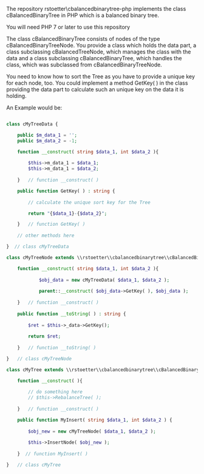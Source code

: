 The repository rstoetter\\cbalancedbinarytree-php implements the class cBalancedBinaryTree in PHP which is a balanced binary tree.

You will need PHP 7 or later to use this repository

The class cBalancedBinaryTree consists of nodes of the type cBalancedBinaryTreeNode. You provide a class which holds the data part, a
class subclassing cBalancedTreeNode, which manages the class with the data and a class subclassing cBalancedBinaryTree, which handles 
the class, which was subclassed from cBalancedBinaryTreeNode.

You need to know how to sort the Tree as you have to provide a unique key for each node, too. You could implement a method GetKey( ) in
the class providing the data part to calculate such an unique key on the data it is holding.

An Example would be:

```php

class cMyTreeData {

    public $m_data_1 = '';    
    public $m_data_2 = -1;    

    function __construct( string $data_1, int $data_2 ){
    
        $this->m_data_1 = $data_1;
        $this->m_data_1 = $data_2;
    
    }   // function __construct( )

    public function GetKey( ) : string {
    
        // calculate the unique sort key for the Tree

        return "{$data_1}-{$data_2}";

    }   // function GetKey( )
    
    // other methods here

}  // class cMyTreeData

class cMyTreeNode extends \\rstoetter\\cbalancedbinarytree\\cBalancedBinaryTreeNode {

    function __construct( string $data_1, int $data_2 ){
    
            $obj_data = new cMyTreeData( $data_1, $data_2 );
            
            parent::__construct( $obj_data->GetKey( ), $obj_data );
    
    }   // function __construct( )
    
    public function __toString( ) : string {
        
        $ret = $this->_data->GetKey();
        
        return $ret;
        
    }   // function __toString( )

}   // class cMyTreeNode

class cMyTree extends \\rstoetter\\cbalancedbinarytree\\cBalancedBinaryTree {

    function __construct( ){
    
        // do something here
        // $this->RebalanceTree( );
        
    }   // function __construct( )

	public function MyInsert( string $data_1, int $data_2 ) {
        
        $obj_new = new cMyTreeNode( $data_1, $data_2 );
            
        $this->InsertNode( $obj_new );
		
	}  // function MyInsert( )

}   // class cMyTree


```
